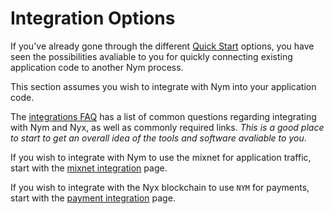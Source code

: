 # Integration Options
If you've already gone through the different [Quick Start](../quickstart/overview.md) options, you have seen the possibilities avaliable to you for quickly connecting existing application code to another Nym process. 

This section assumes you wish to integrate with Nym into your application code. 

The [integrations FAQ](./faq.md) has a list of common questions regarding integrating with Nym and Nyx, as well as commonly required links. _This is a good place to start to get an overall idea of the tools and software avaliable to you_. 

If you wish to integrate with Nym to use the mixnet for application traffic, start with the [mixnet integration](./mixnet-integration.md) page. 

If you wish to integrate with the Nyx blockchain to use `NYM` for payments, start with the [payment integration](./payment-integration.md) page. 
